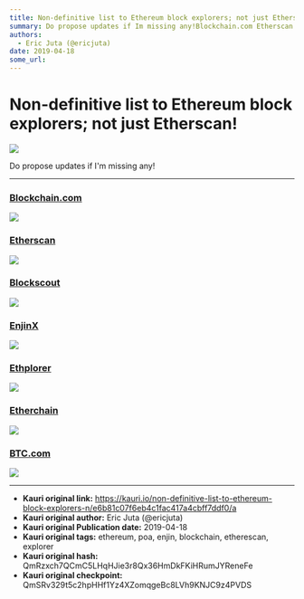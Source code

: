 ```yaml
---
title: Non-definitive list to Ethereum block explorers; not just Etherscan!
summary: Do propose updates if Im missing any!Blockchain.com Etherscan Blockscout EnjinX Ethplorer Etherchain BTC.com
authors:
  - Eric Juta (@ericjuta)
date: 2019-04-18
some_url: 
---
```


# Non-definitive list to Ethereum block explorers; not just Etherscan!

![](https://ipfs.infura.io/ipfs/QmSikUP52Z7r9MBCtyJCAbVrxt6eZyZZL2gbeYBcuCf4Ht)


Do propose updates if I'm missing any!

---

### [Blockchain.com](https://www.blockchain.com/explorer?currency=ETH)

![](https://ipfs.infura.io/ipfs/QmSCmGgPtsKedoZppoubY8gPJxirADTzJNHCMewhRBkv8q)

### [Etherscan](https://etherscan.io/)

![](https://ipfs.infura.io/ipfs/QmWczy7cvmkYAs8Lvr5k4A8JpE1Pw4Ae16CAjvjxCyFySL)

### [Blockscout](https://blockscout.com/eth/mainnet/)

![](https://ipfs.infura.io/ipfs/QmNoir5HdKv24U7JsquQgRD1qScMZXBSABFKCxfwqdGGXF)

### [EnjinX](https://enjinx.io/)

![](https://ipfs.infura.io/ipfs/QmT3as46WMAidJsYSYUhYynf3rCukcJRtiej1DgMKLmjWo)

### [Ethplorer](https://ethplorer.io/)

![](https://ipfs.infura.io/ipfs/QmWiLbpS9DaE2qp2XkYij8w3xi6WgzECe4pdQwXsSJkned)

### [Etherchain](https://www.etherchain.org)
 
![](https://ipfs.infura.io/ipfs/QmbDKEfcSwvYKbJnLcv2La4EvKCi7NDepyeQKU5pETDfaw)
 
### [BTC.com](https://eth.btc.com/#/)

![](https://ipfs.infura.io/ipfs/QmX6JCtXCm3wERq6K2Ud93iybv99HfDfMZHT3NpKfqfU6b)


---

- **Kauri original link:** https://kauri.io/non-definitive-list-to-ethereum-block-explorers-n/e6b81c07f6eb4c1fac417a4cbff7ddf0/a
- **Kauri original author:** Eric Juta (@ericjuta)
- **Kauri original Publication date:** 2019-04-18
- **Kauri original tags:** ethereum, poa, enjin, blockchain, etherescan, explorer
- **Kauri original hash:** QmRzxch7QCmC5LHqHJie3r8Qx36HmDkFKiHRumJYReneFe
- **Kauri original checkpoint:** QmSRv329t5c2hpHHf1Yz4XZomqgeBc8LVh9KNJC9z4PVDS



